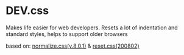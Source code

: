 # DEV.css

Makes life easier for web developers. Resets a lot of indentation and standard styles, helps to support older browsers

based on: [normalize.css(v.8.0.1)](https://github.com/necolas/normalize.css "GitHub") & [reset.css(200802)](https://meyerweb.com/eric/tools/css/reset/reset200802.css "Server file")
